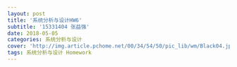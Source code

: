 ```yaml
---
layout: post
title: '系统分析与设计HW6'
subtitle: '15331404 张益强'
date: 2018-05-05
categories: 系统分析与设计  
cover: 'http://img.article.pchome.net/00/34/54/50/pic_lib/wm/Black04.jpg'
tags: 系统分析与设计 Homework
---
```


